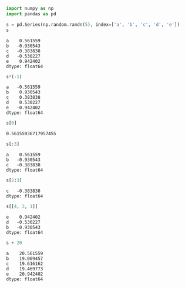 

```python
import numpy as np
import pandas as pd
```


```python
s = pd.Series(np.random.randn(5), index=['a', 'b', 'c', 'd', 'e'])
s
```




    a    0.561559
    b   -0.930543
    c   -0.383838
    d   -0.530227
    e    0.942402
    dtype: float64




```python
s*(-1)
```




    a   -0.561559
    b    0.930543
    c    0.383838
    d    0.530227
    e   -0.942402
    dtype: float64




```python
s[0]
```




    0.56155936717957455




```python
s[:3]
```




    a    0.561559
    b   -0.930543
    c   -0.383838
    dtype: float64




```python
s[2:3]
```




    c   -0.383838
    dtype: float64




```python
s[[4, 3, 1]]
```




    e    0.942402
    d   -0.530227
    b   -0.930543
    dtype: float64




```python
s + 20
```




    a    20.561559
    b    19.069457
    c    19.616162
    d    19.469773
    e    20.942402
    dtype: float64




```python

```
